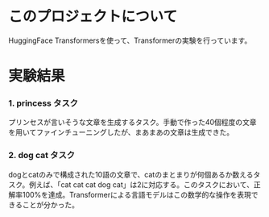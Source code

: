 # このプロジェクトについて
HuggingFace Transformersを使って、Transformerの実験を行っています。

# 実験結果
### 1. princess タスク
プリンセスが言いそうな文章を生成するタスク。手動で作った40個程度の文章を用いてファインチューニングしたが、まあまあの文章は生成できた。
### 2. dog cat タスク
dogとcatのみで構成された10語の文章で、catのまとまりが何個あるか数えるタスク。例えば、「cat cat cat dog cat」は2に対応する。このタスクにおいて、正解率100%を達成。Transformerによる言語モデルはこの数学的な操作を表現できることが分かった。
